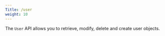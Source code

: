 ```yaml
---
Title: /user
weight: 10
---
```


The `User` API allows you to retrieve, modify, delete and create user objects.
